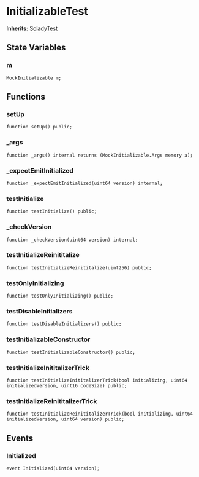 # InitializableTest
**Inherits:**
[SoladyTest](/lib/solady/test/utils/SoladyTest.sol/contract.SoladyTest.md)


## State Variables
### m

```solidity
MockInitializable m;
```


## Functions
### setUp


```solidity
function setUp() public;
```

### _args


```solidity
function _args() internal returns (MockInitializable.Args memory a);
```

### _expectEmitInitialized


```solidity
function _expectEmitInitialized(uint64 version) internal;
```

### testInitialize


```solidity
function testInitialize() public;
```

### _checkVersion


```solidity
function _checkVersion(uint64 version) internal;
```

### testInitializeReinititalize


```solidity
function testInitializeReinititalize(uint256) public;
```

### testOnlyInitializing


```solidity
function testOnlyInitializing() public;
```

### testDisableInitializers


```solidity
function testDisableInitializers() public;
```

### testInitializableConstructor


```solidity
function testInitializableConstructor() public;
```

### testInitializeInititalizerTrick


```solidity
function testInitializeInititalizerTrick(bool initializing, uint64 initializedVersion, uint16 codeSize) public;
```

### testInitializeReinititalizerTrick


```solidity
function testInitializeReinititalizerTrick(bool initializing, uint64 initializedVersion, uint64 version) public;
```

## Events
### Initialized

```solidity
event Initialized(uint64 version);
```

